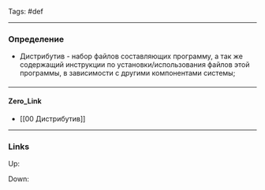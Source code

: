 Tags: #def 
***
### Определение
- Дистрибутив - набор файлов составляющих программу, а так же содержащий инструкции по установки/использования файлов этой программы, в зависимости с другими компонентами системы;
####

***
#### Zero_Link
- [[00 Дистрибутив]]
***
### Links
Up:

Down:


